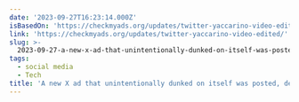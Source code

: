 ```yaml
---
date: '2023-09-27T16:23:14.000Z'
isBasedOn: 'https://checkmyads.org/updates/twitter-yaccarino-video-edited/'
link: 'https://checkmyads.org/updates/twitter-yaccarino-video-edited/'
slug: >-
  2023-09-27-a-new-x-ad-that-unintentionally-dunked-on-itself-was-posted-deleted-and-q
tags:
  - social media
  - Tech
title: 'A new X ad that unintentionally dunked on itself was posted, deleted, and q'
---
```


